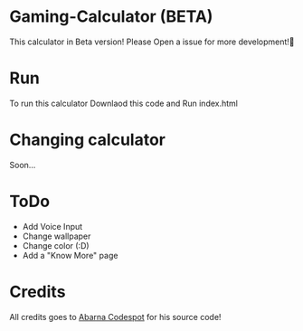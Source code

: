 # Gaming-Calculator (BETA)
This calculator in Beta version! Please Open a issue for more development!🙂️

# Run
To run this calculator Downlaod this code and Run index.html

# Changing calculator
Soon...

# ToDo
- Add Voice Input
- Change wallpaper
- Change color (:D)
- Add a "Know More" page

# Credits
All credits goes to [Abarna Codespot](https://github.com/abarna-codespo) for his source code! 
